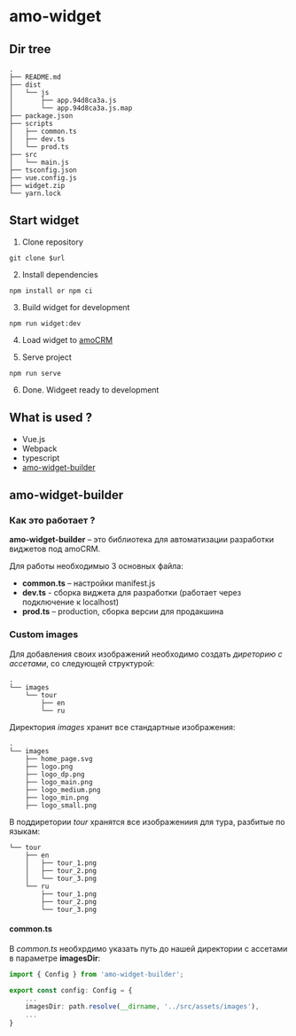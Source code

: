 # amo-widget

## Dir tree

```
.
├── README.md
├── dist
│   └── js
│       ├── app.94d8ca3a.js
│       └── app.94d8ca3a.js.map
├── package.json
├── scripts
│   ├── common.ts
│   ├── dev.ts
│   └── prod.ts
├── src
│   └── main.js
├── tsconfig.json
├── vue.config.js
├── widget.zip
└── yarn.lock
```

## Start widget

1. Clone repository 
```
git clone $url
```

2. Install dependencies
```
npm install or npm ci
```

3. Build widget for development
```
npm run widget:dev
```

4. Load widget to [amoCRM](https://www.amocrm.ru/developers/content/integrations/upload) 

5. Serve project
```
npm run serve 
```
6. Done. Widgeet ready to development

## What is used ?

- Vue.js
- Webpack
- typescript
- [amo-widget-builder](https://advisory-frontend.vercel.app/advisory/npm-package/amo-widget-builder)

## amo-widget-builder

### Как это работает ?

__amo-widget-builder__ – это библиотека для автоматизации разработки виджетов под amoCRM. 

Для работы необходимыо 3 основных файла:

- __common.ts__ – настройки manifest.js 
- __dev.ts__ - сборка виджета для разработки (работает через подключение к localhost)
- __prod.ts__ – production, сборка версии для продакшина

### Custom images

Для добавления своих изображений необходимо создать *диреторию с ассетами*, со следующей структурой:

``` 
.
└── images
    └── tour
        ├── en
        └── ru
```

Директория *images* хранит все стандартные изображения:

```
.
└── images
    ├── home_page.svg
    ├── logo.png
    ├── logo_dp.png
    ├── logo_main.png
    ├── logo_medium.png
    ├── logo_min.png
    ├── logo_small.png
```

В поддиретории *tour* хранятся все изображениия для тура, разбитые по языкам:

``` 
└── tour
    ├── en
    │   ├── tour_1.png
    │   ├── tour_2.png
    │   └── tour_3.png
    └── ru
        ├── tour_1.png
        ├── tour_2.png
        └── tour_3.png
```

#### common.ts

В *common.ts* необхрдимо указать путь до нашей директории с ассетами в параметре __imagesDir__:

```common.ts
import { Config } from 'amo-widget-builder';

export const config: Config = {
    ...
    imagesDir: path.resolve(__dirname, '../src/assets/images'),
    ...
}
```

